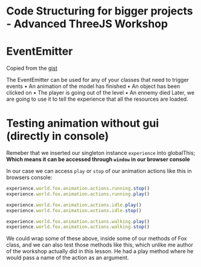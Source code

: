 # Code Structuring for bigger projects - Advanced ThreeJS Workshop


# EventEmitter

Copied from the [gist](https://gist.github.com/brunosimon/120acda915e6629e3a4d497935b16bdf?permalink_comment_id=3964343#gistcomment-3964343)

The EventEmitter can be used for any of your classes that need to trigger
events
• An animation of the model has finished
• An object has been clicked on
• The player is going out of the level
• An ennemy died
Later, we are going to use it to tell the experience that all the resources are loaded.

# Testing animation without gui (directly in console)

Remeber that we inserted our singleton instance `experience` into globalThis; **Which means it can be accessed through `window` in our browser console**

In our case we can access `play` or `stop` of our animation actions like this in browsers console:

```js
experience.world.fox.animation.actions.running.stop()
experience.world.fox.animation.actions.running.play()

experience.world.fox.animation.actions.idle.play()
experience.world.fox.animation.actions.idle.stop()

experience.world.fox.animation.actions.walking.play()
experience.world.fox.animation.actions.walking.stop()
```

We could wrap some of these above, inside some of our methods of Fox class, and we can also test those methods like this, which unlike me author of the workshop actually did in this lesson. He had a play method where he would pass a name of the action as an argument. 